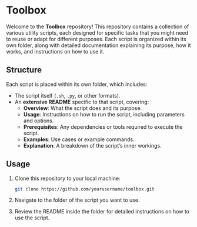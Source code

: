 # Toolbox

Welcome to the **Toolbox** repository! This repository contains a collection of various utility scripts, each designed for specific tasks that you might need to reuse or adapt for different purposes. Each script is organized within its own folder, along with detailed documentation explaining its purpose, how it works, and instructions on how to use it.

## Structure

Each script is placed within its own folder, which includes:
- The script itself (`.sh`, `.py`, or other formats).
- An **extensive README** specific to that script, covering:
  - **Overview**: What the script does and its purpose.
  - **Usage**: Instructions on how to run the script, including parameters and options.
  - **Prerequisites**: Any dependencies or tools required to execute the script.
  - **Examples**: Use cases or example commands.
  - **Explanation**: A breakdown of the script’s inner workings.

## Usage

1. Clone this repository to your local machine:
   ```bash
   git clone https://github.com/yourusername/toolbox.git
   ```
2. Navigate to the folder of the script you want to use.

3.  Review the README inside the folder for detailed instructions on how to use the script.

